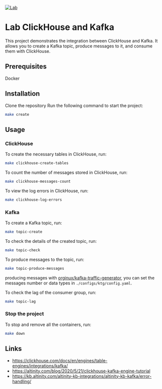 [![Lab](https://github.com/orginux/lab-clickhouse-kafka/actions/workflows/main.yml/badge.svg?branch=main)](https://github.com/orginux/lab-clickhouse-kafka/actions/workflows/main.yml)

# Lab ClickHouse and Kafka
This project demonstrates the integration between ClickHouse and Kafka. It allows you to create a Kafka topic, produce messages to it, and consume them with ClickHouse.

## Prerequisites
Docker

## Installation
Clone the repository
Run the following command to start the project:
```bash
make create
```

## Usage
### ClickHouse
To create the necessary tables in ClickHouse, run:
```bash
make clickhouse-create-tables
```

To count the number of messages stored in ClickHouse, run:
```bash
make clickhouse-messages-count
```

To view the log errors in ClickHouse, run:
```bash
make clickhouse-log-errors
```

### Kafka
To create a Kafka topic, run:
```bash
make topic-create
```

To check the details of the created topic, run:
```bash
make topic-check
```

To produce messages to the topic, run:
```bash
make topic-produce-messages
```
producing messages with [orginux/kafka-traffic-generator](https://github.com/orginux/kafka-traffic-generatror), you can set the messages number or data types in `./configs/ktg/config.yaml`.

To check the lag of the consumer group, run:
```bash
make topic-lag
```

### Stop the project
To stop and remove all the containers, run:
```bash
make down
```
## Links
- https://clickhouse.com/docs/en/engines/table-engines/integrations/kafka/
- https://altinity.com/blog/2020/5/21/clickhouse-kafka-engine-tutorial
- https://kb.altinity.com/altinity-kb-integrations/altinity-kb-kafka/error-handling/

